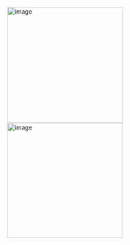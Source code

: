 <img width="271" alt="image" src="https://github.com/JerryTseee/B-tree/assets/126223772/82913f04-56f6-4682-91bf-d2436fb6a9ad">  
<img width="269" alt="image" src="https://github.com/JerryTseee/B-tree/assets/126223772/fed1b406-a336-4b0c-aa29-855c6805cf97">
